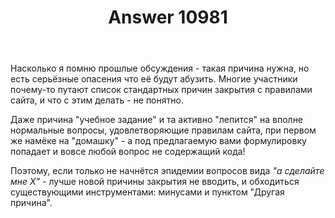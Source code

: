 ﻿---
title: "Answer 10981"
se.owner.user_id: 178779
se.owner.display_name: "Pavel Mayorov"
se.owner.link: "https://ru.meta.stackoverflow.com/users/178779/pavel-mayorov"
se.answer_id: 10981
se.question_id: 10978
se.post_type: answer
se.is_accepted: False
---
<p>Насколько я помню прошлые обсуждения - такая причина нужна, но есть серьёзные опасения что её будут абузить. Многие участники почему-то путают список стандартных причин закрытия с правилами сайта, и что с этим делать - не понятно.</p>
<p>Даже причина &quot;учебное задание&quot; и та активно &quot;лепится&quot; на вполне нормальные вопросы, удовлетворяющие правилам сайта, при первом же намёке на &quot;домашку&quot; - а под предлагаемую вами формулировку попадает и вовсе любой вопрос не содержащий кода!</p>
<p>Поэтому, если только не начнётся эпидемии вопросов вида <em>&quot;а сделайте мне X&quot;</em> - лучше новой причины закрытия не вводить, и обходиться существующими инструментами: минусами и пунктом &quot;Другая причина&quot;.</p>

